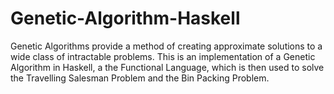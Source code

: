 # Genetic-Algorithm-Haskell

Genetic Algorithms provide a method of creating approximate solutions to a wide class of intractable problems. This is an implementation of a Genetic Algorithm in Haskell, a the Functional Language, which is then used to solve the Travelling Salesman Problem and the Bin Packing Problem.
